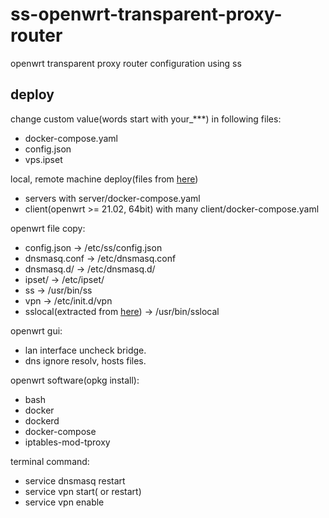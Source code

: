 # ss-openwrt-transparent-proxy-router
openwrt transparent proxy router configuration using ss

## deploy

change custom value(words start with your_***) in following files:
* docker-compose.yaml
* config.json
* vps.ipset

local, remote machine deploy(files from [here](https://github.com/kokrange/ss-port-mapping))
* servers with server/docker-compose.yaml
* client(openwrt >= 21.02, 64bit) with many client/docker-compose.yaml

openwrt file copy:
* config.json -> /etc/ss/config.json
* dnsmasq.conf -> /etc/dnsmasq.conf
* dnsmasq.d/ -> /etc/dnsmasq.d/
* ipset/ -> /etc/ipset/
* ss -> /usr/bin/ss
* vpn -> /etc/init.d/vpn
* sslocal(extracted from [here](https://github.com/shadowsocks/shadowsocks-rust/releases)) -> /usr/bin/sslocal

openwrt gui:
* lan interface uncheck bridge.
* dns ignore resolv, hosts files.

openwrt software(opkg install):
* bash
* docker
* dockerd
* docker-compose
* iptables-mod-tproxy

terminal command:
* service dnsmasq restart
* service vpn start( or restart)
* service vpn enable
